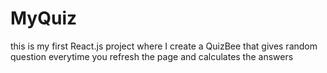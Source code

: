 # MyQuiz
this is my first React.js project where I create a QuizBee that gives random question everytime you refresh the page and calculates the answers 
